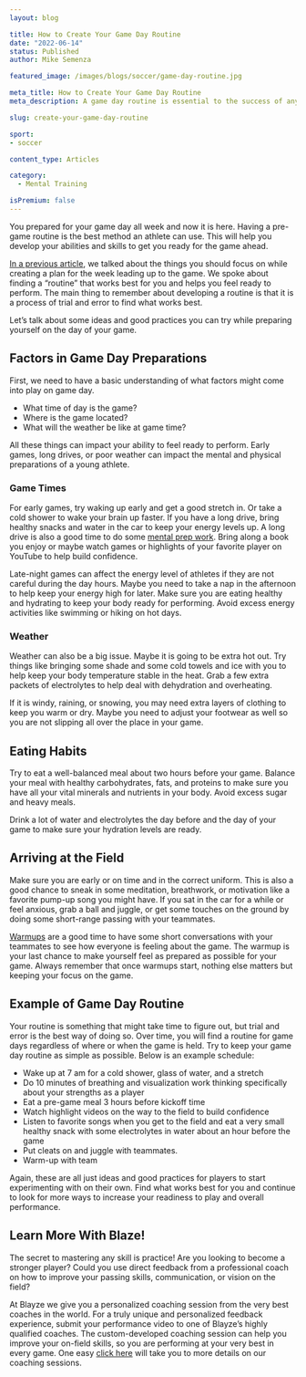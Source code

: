 ```yaml
---
layout: blog

title: How to Create Your Game Day Routine
date: "2022-06-14"
status: Published
author: Mike Semenza

featured_image: /images/blogs/soccer/game-day-routine.jpg

meta_title: How to Create Your Game Day Routine
meta_description: A game day routine is essential to the success of any soccer player. These simple steps will ensure that you are ready for any game.

slug: create-your-game-day-routine

sport:
- soccer

content_type: Articles

category:
  - Mental Training

isPremium: false
---
```


You prepared for your game day all week and now it is here. Having a pre-game routine is the best method an athlete can use. This will help you develop your abilities and skills to get you ready for the game ahead.

[In a previous article](https://blayze.io/blog/soccer/game-day-weekly-prep-work), we talked about the things you should focus on while creating a plan for the week leading up to the game. We spoke about finding a “routine” that works best for you and helps you feel ready to perform. The main thing to remember about developing a routine is that it is a process of trial and error to find what works best.

Let’s talk about some ideas and good practices you can try while preparing yourself on the day of your game.

## Factors in Game Day Preparations

First, we need to have a basic understanding of what factors might come into play on game day.

- What time of day is the game?
- Where is the game located?
- What will the weather be like at game time?

All these things can impact your ability to feel ready to perform. Early games, long drives, or poor weather can impact the mental and physical preparations of a young athlete.

### Game Times

For early games, try waking up early and get a good stretch in. Or take a cold shower to wake your brain up faster. If you have a long drive, bring healthy snacks and water in the car to keep your energy levels up. A long drive is also a good time to do some [mental prep work](https://blayze.io/blog/soccer/calm-your-nerves-before-your-soccer-game). Bring along a book you enjoy or maybe watch games or highlights of your favorite player on YouTube to help build confidence.

Late-night games can affect the energy level of athletes if they are not careful during the day hours. Maybe you need to take a nap in the afternoon to help keep your energy high for later. Make sure you are eating healthy and hydrating to keep your body ready for performing. Avoid excess energy activities like swimming or hiking on hot days.

### Weather

Weather can also be a big issue. Maybe it is going to be extra hot out. Try things like bringing some shade and some cold towels and ice with you to help keep your body temperature stable in the heat. Grab a few extra packets of electrolytes to help deal with dehydration and overheating.

If it is windy, raining, or snowing, you may need extra layers of clothing to keep you warm or dry. Maybe you need to adjust your footwear as well so you are not slipping all over the place in your game.

## Eating Habits

Try to eat a well-balanced meal about two hours before your game. Balance your meal with healthy carbohydrates, fats, and proteins to make sure you have all your vital minerals and nutrients in your body. Avoid excess sugar and heavy meals.

Drink a lot of water and electrolytes the day before and the day of your game to make sure your hydration levels are ready.

## Arriving at the Field

Make sure you are early or on time and in the correct uniform. This is also a good chance to sneak in some meditation, breathwork, or motivation like a favorite pump-up song you might have. If you sat in the car for a while or feel anxious, grab a ball and juggle, or get some touches on the ground by doing some short-range passing with your teammates.

[Warmups](https://blayze.io/blog/soccer/injury-prevention-warm-up-sessions) are a good time to have some short conversations with your teammates to see how everyone is feeling about the game. The warmup is your last chance to make yourself feel as prepared as possible for your game. Always remember that once warmups start, nothing else matters but keeping your focus on the game.

## Example of Game Day Routine

Your routine is something that might take time to figure out, but trial and error is the best way of doing so. Over time, you will find a routine for game days regardless of where or when the game is held. Try to keep your game day routine as simple as possible. Below is an example schedule:

- Wake up at 7 am for a cold shower, glass of water, and a stretch
- Do 10 minutes of breathing and visualization work thinking specifically about your strengths as a player
- Eat a pre-game meal 3 hours before kickoff time
- Watch highlight videos on the way to the field to build confidence
- Listen to favorite songs when you get to the field and eat a very small healthy snack with some electrolytes in water about an hour before the game
- Put cleats on and juggle with teammates.
- Warm-up with team

Again, these are all just ideas and good practices for players to start experimenting with on their own. Find what works best for you and continue to look for more ways to increase your readiness to play and overall performance.

## Learn More With Blaze!

The secret to mastering any skill is practice! Are you looking to become a stronger player? Could you use direct feedback from a professional coach on how to improve your passing skills, communication, or vision on the field?

At Blayze we give you a personalized coaching session from the very best coaches in the world. For a truly unique and personalized feedback experience, submit your performance video to one of Blayze’s highly qualified coaches. The custom-developed coaching session can help you improve your on-field skills, so you are performing at your very best in every game. One easy [click here](https://blayze.io/) will take you to more details on our coaching sessions.